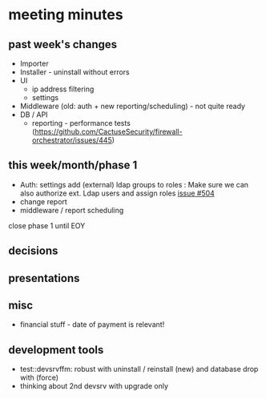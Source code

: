 # meeting minutes

## past week's changes

- Importer 
- Installer - uninstall without errors
- UI 
  - ip address filtering
  - settings
- Middleware (old: auth + new reporting/scheduling) - not quite ready
- DB / API
  - reporting - performance tests (https://github.com/CactuseSecurity/firewall-orchestrator/issues/445)

## this week/month/phase 1

- Auth: settings add (external) ldap groups to roles : Make sure we can also authorize ext. Ldap users and assign roles [issue #504](issue)
- change report
- middleware / report scheduling

close phase 1 until EOY

## decisions

## presentations

## misc
- financial stuff - date of payment is relevant!

## development tools
- test::devsrvffm: robust with uninstall / reinstall (new) and database drop with (force)
- thinking about 2nd devsrv with upgrade only

